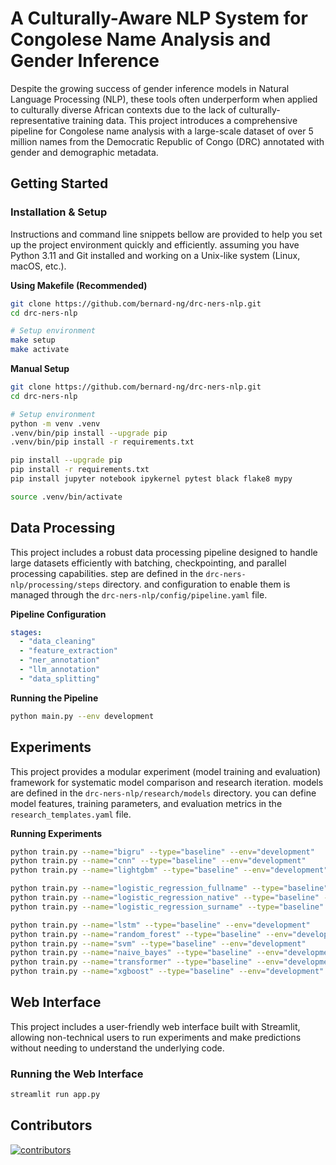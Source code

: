 # A Culturally-Aware NLP System for Congolese Name Analysis and Gender Inference

Despite the growing success of gender inference models in Natural Language Processing (NLP), these tools often
underperform when applied to culturally diverse African contexts due to the lack of culturally-representative training
data.
This project introduces a comprehensive pipeline for Congolese name analysis with a large-scale dataset of over 5
million names from the Democratic Republic of Congo (DRC) annotated with gender and demographic metadata.

## Getting Started

### Installation & Setup

Instructions and command line snippets bellow are provided to help you set up the project environment quickly and
efficiently.
assuming you have Python 3.11 and Git installed and working on a Unix-like system (Linux, macOS, etc.).

**Using Makefile (Recommended)**

```bash
git clone https://github.com/bernard-ng/drc-ners-nlp.git
cd drc-ners-nlp

# Setup environment
make setup
make activate
```

**Manual Setup**

```bash
git clone https://github.com/bernard-ng/drc-ners-nlp.git
cd drc-ners-nlp

# Setup environment
python -m venv .venv
.venv/bin/pip install --upgrade pip
.venv/bin/pip install -r requirements.txt

pip install --upgrade pip
pip install -r requirements.txt
pip install jupyter notebook ipykernel pytest black flake8 mypy

source .venv/bin/activate
```

## Data Processing

This project includes a robust data processing pipeline designed to handle large datasets efficiently with batching,
checkpointing, and parallel processing capabilities.
step are defined in the `drc-ners-nlp/processing/steps` directory. and configuration to enable them is managed through
the `drc-ners-nlp/config/pipeline.yaml` file.

**Pipeline Configuration**

```yaml
stages:
  - "data_cleaning"
  - "feature_extraction"
  - "ner_annotation"
  - "llm_annotation"
  - "data_splitting"
```

**Running the Pipeline**

```bash
python main.py --env development
```

## Experiments

This project provides a modular experiment (model training and evaluation) framework for systematic model comparison and
research iteration. models are defined in the `drc-ners-nlp/research/models` directory.
you can define model features, training parameters, and evaluation metrics in the `research_templates.yaml` file.

**Running Experiments**

```bash
python train.py --name="bigru" --type="baseline" --env="development"
python train.py --name="cnn" --type="baseline" --env="development"
python train.py --name="lightgbm" --type="baseline" --env="development"

python train.py --name="logistic_regression_fullname" --type="baseline" --env="development"
python train.py --name="logistic_regression_native" --type="baseline" --env="development"
python train.py --name="logistic_regression_surname" --type="baseline" --env="development"

python train.py --name="lstm" --type="baseline" --env="development"
python train.py --name="random_forest" --type="baseline" --env="development"
python train.py --name="svm" --type="baseline" --env="development"
python train.py --name="naive_bayes" --type="baseline" --env="development"
python train.py --name="transformer" --type="baseline" --env="development"
python train.py --name="xgboost" --type="baseline" --env="development"
```

## Web Interface

This project includes a user-friendly web interface built with Streamlit, allowing non-technical users to run
experiments and make predictions without needing to understand the underlying code.

### Running the Web Interface

```bash
streamlit run app.py
```

## Contributors

<a href="https://github.com/bernard-ng/drc-ners-nlp/graphs/contributors" title="show all contributors">
  <img src="https://contrib.rocks/image?repo=bernard-ng/drc-ners-nlp" alt="contributors"/>
</a>
